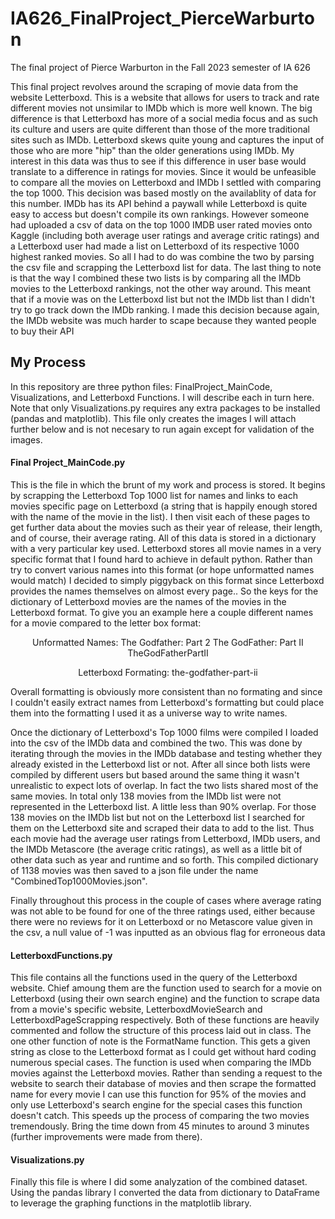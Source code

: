 # IA626_FinalProject_PierceWarburton
The final project of Pierce Warburton in the Fall 2023 semester of IA 626

This final project revolves around the scraping of movie data from the website Letterboxd. This is a website that allows for users to track and rate different movies not
unsimilar to IMDb which is more well known. The big difference is that Letterboxd has more of a social media focus and as such its culture and users are
quite different than those of the more traditional sites such as IMDb. Letterboxd skews quite young and captures the input of those who are more "hip" than 
the older generations using IMDb. My interest in this data was thus to see if this difference in user base would translate to a difference in ratings for movies. Since it
would be unfeasible to compare all the movies on Letterboxd and IMDb I settled with comparing the top 1000. This decision was based mostly on the availablity of data for 
this number. IMDb has its API behind a paywall while Letterboxd is quite easy to access but doesn't compile its own rankings. However someone had uploaded a csv of data on 
the top 1000 IMDB user rated movies onto Kaggle (including both average user ratings and average critic ratings) and a Letterboxd user had made a list on Letterboxd of its respective 1000 highest ranked movies. So all I had to do was combine the two by parsing the csv file and scrapping the Letterboxd list for data. The last thing to note is that the way I combined these two lists is by comparing all the IMDb movies to the Letterboxd rankings, not the other way around. This meant that if a movie was on the Letterboxd list but not the IMDb list than I didn't try to go track down the IMDb ranking. I made this decision because again, the IMDb website was much harder to scape because they wanted people to buy their API

## My Process
In this repository are three python files: FinalProject_MainCode, Visualizations, and Letterboxd Functions. I will describe each in turn here. Note that only Visualizations.py requires any extra packages to be installed (pandas and matplotlib). This file only creates the images I will attach further below and is not necesary to run again except for validation of the images. 
#### Final Project_MainCode.py
This is the file in which the brunt of my work and process is stored. It begins by scrapping the Letterboxd Top 1000 list for names and links to each movies specific page on Letterboxd (a string that is happily enough stored with the name of the movie in the list). I then visit each of these pages to get further data about the movies such as their year of release, their length, and of course, their average rating. All of this data is stored in a dictionary with a very particular key used. Letterboxd stores all movie names in a very specific format that I found hard to achieve in default python. Rather than try to convert various names into this format (or hope unformatted names would match) I decided to simply piggyback on this format since Letterboxd provides the names themselves on almost every page.. So the keys for the dictionary of Letterboxd movies are the names of the movies in the Letterboxd format. To give you an example here a couple different names for a movie compared to the letter box format:

<center>Unformatted Names:
  The Godfather: Part 2
The GodFather: Part II
TheGodFatherPartII

Letterboxd Formating:
the-godfather-part-ii</center>

Overall formatting is obviously more consistent than no formating and since I couldn't easily extract names from Letterboxd's formatting but could place them into the formatting I used it as a universe way to write names. 

Once the dictionary of Letterboxd's Top 1000 films were compiled I loaded into the csv of the IMDb data and combined the two. This was done by iterating through the movies in the IMDb database and testing whether they already existed in the Letterboxd list or not. After all since both lists were compiled by different users but based around the same thing it wasn't unrealistic to expect lots of overlap. In fact the two lists shared most of the same movies. In total only 138 movies from the IMDb list were not represented in the Letterboxd list. A little less than 90% overlap. For those 138 movies on the IMDb list but not on the Letterboxd list I searched for them on the Letterboxd site and scraped their data to add to the list. Thus each movie had the average user ratings from Letterboxd, IMDb users, and the IMDb Metascore (the average critic ratings), as well as a little bit of other data such as year and runtime and so forth. This compiled dictionary of 1138 movies was then saved to a json file under the name "CombinedTop1000Movies.json".

Finally throughout this process in the couple of cases where average rating was not able to be found for one of the three ratings used, either because there were no reviews for it on Letterboxd or no Metascore value given in the csv, a null value of -1 was inputted as an obvious flag for erroneous data

#### LetterboxdFunctions.py
This file contains all the functions used in the query of the Letterboxd website. Chief amoung them are the function used to search for a movie on Letterboxd (using their own search engine) and the function to scrape data from a movie's specific website, LetterboxdMovieSearch and LetterboxdPageScrapping respectively. Both of these functions are heavily commented and follow the structure of this process laid out in class. The one other function of note is the FormatName function. This gets a given string as close to the Letterboxd format as I could get without hard coding numerous special cases. The function is used when comparing the IMDb movies against the Letterboxd movies. Rather than sending a request to the website to search their database of movies and then scrape the formatted name for every movie I can use this function for 95% of the movies and only use Letterboxd's search engine for the special cases this function doesn't catch. This speeds up the process of comparing the two movies tremendously. Bring the time down from 45 minutes to around 3 minutes (further improvements were made from there).

#### Visualizations.py
Finally this file is where I did some analyzation of the combined dataset. Using the pandas library I converted the data from dictionary to DataFrame to leverage the graphing functions in the matplotlib library. 
